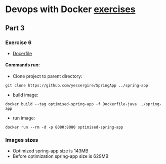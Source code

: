 # Devops with Docker [exercises](https://devopswithdocker.com/exercises/)

## Part 3

### Exercise 6

- [Docerfile](Dockerfile)

#### Commands run:

- Clone project to parent directory:
```
git clone https://github.com/yessergire/SpringApp ../spring-app
```

- build image:
```
docker build --tag optimised-spring-app -f Dockerfile-java ../spring-app
```

- run image:
```
docker run --rm -d -p 8080:8080 optimised-spring-app
```

### Images sizes
- Optimized spring-app size is 143MB
- Before optimization spring-app size is 629MB
